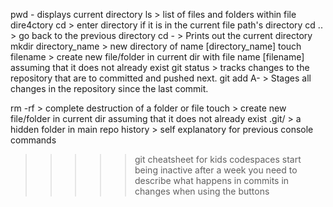 pwd - displays current directory
ls > list of files and folders within file dire4ctory
cd > enter directory if it is in the current file path's directory
cd .. > go back to the previous directory
cd - > Prints out the current directory
mkdir directory_name > new directory of name [directory_name]
touch filename > create new file/folder in current dir with file name [filename] assuming that it does not already exist
git status > tracks changes to the repository that are to committed and pushed next.
git add A- > Stages all changes in the repository since the last commit.


rm -rf > complete destruction of a folder or file
touch > create new file/folder in current dir assuming that it does not already exist
.git/ > a hidden folder in main repo
history > self explanatory for previous console commands

>>>>> git cheatsheet for kids
codespaces start being inactive after a week
you need to describe what happens in commits in changes when using the buttons
